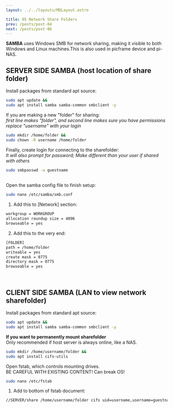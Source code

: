 ```yaml
---
layout: ../../layouts/MDLayout.astro

title: 05 Network Share Folders
prev: /posts/post-04
next: /posts/post-06
---
```



**SAMBA** uses Windows SMB for network sharing, making it visible to both Windows and Linux machines.This is also used in picframe device and pi-NAS.

## SERVER SIDE SAMBA (host location of share folder)

Install packages from standard apt source:
```sh
sudo apt update &&
sudo apt install samba samba-common smbclient -y
```
If you are making a new "folder" for sharing:<br>
_first line makes "folder", and second line makes sure you have permissions_<br>
_replace "username" with your login_
```sh
sudo mkdir /home/folder &&
sudo chown -R username /home/folder
```
Finally, create login for connecting to the sharefolder:<br>
_It will also prompt for password; Make different than your user if shared with others_
```sh
sudo smbpasswd -a guestname
```
<br>Open the samba config file to finish setup:

```sh
sudo nano /etc/samba/smb.conf
```
1. Add this to [Network] section:
```sh
workgroup = WORKGROUP
allocation roundup size = 4096
browseable = yes
```
2. Add this to the very end:
```sh
[FOLDER]
path = /home/folder
writeable = yes
create mask = 0775
directory mask = 0775
browseable = yes
```
<br>

## CLIENT SIDE SAMBA (LAN to view network sharefolder)
Install packages from standard apt source:
```sh
sudo apt update &&
sudo apt install samba samba-common smbclient -y
```

**If you want to permanently mount sharefolder**
<br>Only recommended if host server is always online, like a NAS.

```sh
sudo mkdir /home/username/folder &&
sudo apt install cifs-utils
```
Open fstab, which controls mounting drives.<br>
BE CAREFUL WITH EXISTING CONTENT! Can break OS!
```sh
sudo nano /etc/fstab
```
1. Add to bottom of fstab document:
```sh
//SERVER/share /home/username/folder cifs uid=username,username=guestname,password=smbpassword 0 0
```